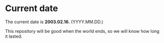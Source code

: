 # Current date

The current date is **2003.02.16.** (YYYY.MM.DD.)

This repository will be good when the world ends, so we will know how long it lasted.